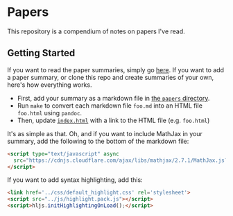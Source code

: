 # Papers
This repository is a compendium of notes on papers I've read.

## Getting Started
If you want to read the paper summaries, simply go
[here](https://saubhik.github.io/papers). If you want to add a paper
summary, or clone this repo and create summaries of your own, here's how
everything works.

- First, add your summary as a markdown file in [the `papers`
  directory](papers/).
- Run `make` to convert each markdown file `foo.md` into an HTML file
  `foo.html` using `pandoc`.
- Then, update [`index.html`](index.html) with a link to the HTML file (e.g.
  `foo.html`)

It's as simple as that. Oh, and if you want to include MathJax in your summary,
add the following to the bottom of the markdown file:

```html
<script type="text/javascript" async
  src="https://cdnjs.cloudflare.com/ajax/libs/mathjax/2.7.1/MathJax.js?config=TeX-MML-AM_CHTML">
</script>
```

If you want to add syntax highlighting, add this:

```html
<link href='../css/default_highlight.css' rel='stylesheet'>
<script src="../js/highlight.pack.js"></script>
<script>hljs.initHighlightingOnLoad();</script>
```
